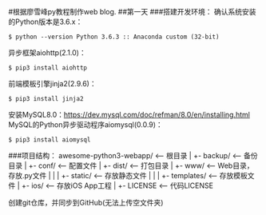 #根据廖雪峰py教程制作web blog.
##第一天
###搭建开发环境：
确认系统安装的Python版本是3.6.x： 
	
	$ python --version Python 3.6.3 :: Anaconda custom (32-bit) 

异步框架aiohttp(2.1.0)： 
	
	$ pip3 install aiohttp 

前端模板引擎jinja2(2.9.6)： 
	
	$ pip3 install jinja2 

安装MySQL8.0：https://dev.mysql.com/doc/refman/8.0/en/installing.html 
MySQL的Python异步驱动程序aiomysql(0.0.9)： 

	$ pip3 install aiomysql

###项目结构：
awesome-python3-webapp/ <-- 根目录 
| +- backup/ <-- 备份目录 
| +- conf/ <-- 配置文件 
| +- dist/ <-- 打包目录 
| +- www/ <-- Web目录，存放.py文件 
| | | +- static/ <-- 存放静态文件 
| | | +- templates/ <-- 存放模板文件 
| +- ios/ <-- 存放iOS App工程 
| +- LICENSE <-- 代码LICENSE 

创建git仓库，并同步到GitHub(无法上传空文件夹)